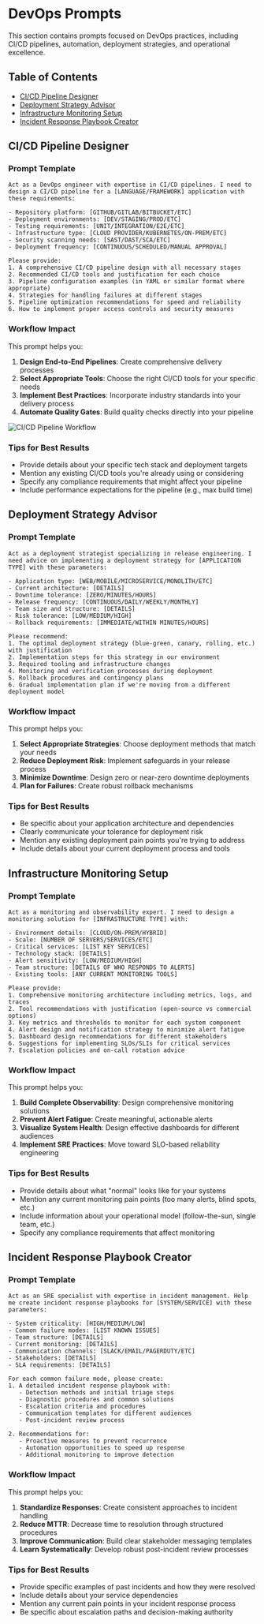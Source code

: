 # DevOps Prompts

This section contains prompts focused on DevOps practices, including CI/CD pipelines, automation, deployment strategies, and operational excellence.

## Table of Contents

- [CI/CD Pipeline Designer](#cicd-pipeline-designer)
- [Deployment Strategy Advisor](#deployment-strategy-advisor)
- [Infrastructure Monitoring Setup](#infrastructure-monitoring-setup)
- [Incident Response Playbook Creator](#incident-response-playbook-creator)

## CI/CD Pipeline Designer

### Prompt Template

```
Act as a DevOps engineer with expertise in CI/CD pipelines. I need to design a CI/CD pipeline for a [LANGUAGE/FRAMEWORK] application with these requirements:

- Repository platform: [GITHUB/GITLAB/BITBUCKET/ETC]
- Deployment environments: [DEV/STAGING/PROD/ETC]
- Testing requirements: [UNIT/INTEGRATION/E2E/ETC]
- Infrastructure type: [CLOUD PROVIDER/KUBERNETES/ON-PREM/ETC]
- Security scanning needs: [SAST/DAST/SCA/ETC]
- Deployment frequency: [CONTINUOUS/SCHEDULED/MANUAL APPROVAL]

Please provide:
1. A comprehensive CI/CD pipeline design with all necessary stages
2. Recommended CI/CD tools and justification for each choice
3. Pipeline configuration examples (in YAML or similar format where appropriate)
4. Strategies for handling failures at different stages
5. Pipeline optimization recommendations for speed and reliability
6. How to implement proper access controls and security measures
```

### Workflow Impact

This prompt helps you:

1. **Design End-to-End Pipelines**: Create comprehensive delivery processes
2. **Select Appropriate Tools**: Choose the right CI/CD tools for your specific needs
3. **Implement Best Practices**: Incorporate industry standards into your delivery process
4. **Automate Quality Gates**: Build quality checks directly into your pipeline

![CI/CD Pipeline Workflow](https://via.placeholder.com/800x400?text=CI/CD+Pipeline+Workflow+Diagram)

### Tips for Best Results

- Provide details about your specific tech stack and deployment targets
- Mention any existing CI/CD tools you're already using or considering
- Specify any compliance requirements that might affect your pipeline
- Include performance expectations for the pipeline (e.g., max build time)

## Deployment Strategy Advisor

### Prompt Template

```
Act as a deployment strategist specializing in release engineering. I need advice on implementing a deployment strategy for [APPLICATION TYPE] with these parameters:

- Application type: [WEB/MOBILE/MICROSERVICE/MONOLITH/ETC]
- Current architecture: [DETAILS]
- Downtime tolerance: [ZERO/MINUTES/HOURS]
- Release frequency: [CONTINUOUS/DAILY/WEEKLY/MONTHLY]
- Team size and structure: [DETAILS]
- Risk tolerance: [LOW/MEDIUM/HIGH]
- Rollback requirements: [IMMEDIATE/WITHIN MINUTES/HOURS]

Please recommend:
1. The optimal deployment strategy (blue-green, canary, rolling, etc.) with justification
2. Implementation steps for this strategy in our environment
3. Required tooling and infrastructure changes
4. Monitoring and verification processes during deployment
5. Rollback procedures and contingency plans
6. Gradual implementation plan if we're moving from a different deployment model
```

### Workflow Impact

This prompt helps you:

1. **Select Appropriate Strategies**: Choose deployment methods that match your needs
2. **Reduce Deployment Risk**: Implement safeguards in your release process
3. **Minimize Downtime**: Design zero or near-zero downtime deployments
4. **Plan for Failures**: Create robust rollback mechanisms

### Tips for Best Results

- Be specific about your application architecture and dependencies
- Clearly communicate your tolerance for deployment risk
- Mention any existing deployment pain points you're trying to address
- Include details about your current deployment process and tools

## Infrastructure Monitoring Setup

### Prompt Template

```
Act as a monitoring and observability expert. I need to design a monitoring solution for [INFRASTRUCTURE TYPE] with:

- Environment details: [CLOUD/ON-PREM/HYBRID]
- Scale: [NUMBER OF SERVERS/SERVICES/ETC]
- Critical services: [LIST KEY SERVICES]
- Technology stack: [DETAILS]
- Alert sensitivity: [LOW/MEDIUM/HIGH]
- Team structure: [DETAILS OF WHO RESPONDS TO ALERTS]
- Existing tools: [ANY CURRENT MONITORING TOOLS]

Please provide:
1. Comprehensive monitoring architecture including metrics, logs, and traces
2. Tool recommendations with justification (open-source vs commercial options)
3. Key metrics and thresholds to monitor for each system component
4. Alert design and notification strategy to minimize alert fatigue
5. Dashboard design recommendations for different stakeholders
6. Suggestions for implementing SLOs/SLIs for critical services
7. Escalation policies and on-call rotation advice
```

### Workflow Impact

This prompt helps you:

1. **Build Complete Observability**: Design comprehensive monitoring solutions
2. **Prevent Alert Fatigue**: Create meaningful, actionable alerts
3. **Visualize System Health**: Design effective dashboards for different audiences
4. **Implement SRE Practices**: Move toward SLO-based reliability engineering

### Tips for Best Results

- Provide details about what "normal" looks like for your systems
- Mention any current monitoring pain points (too many alerts, blind spots, etc.)
- Include information about your operational model (follow-the-sun, single team, etc.)
- Specify any compliance requirements that affect monitoring

## Incident Response Playbook Creator

### Prompt Template

```
Act as an SRE specialist with expertise in incident management. Help me create incident response playbooks for [SYSTEM/SERVICE] with these parameters:

- System criticality: [HIGH/MEDIUM/LOW]
- Common failure modes: [LIST KNOWN ISSUES]
- Team structure: [DETAILS]
- Current monitoring: [DETAILS]
- Communication channels: [SLACK/EMAIL/PAGERDUTY/ETC]
- Stakeholders: [DETAILS]
- SLA requirements: [DETAILS]

For each common failure mode, please create:
1. A detailed incident response playbook with:
   - Detection methods and initial triage steps
   - Diagnostic procedures and common solutions
   - Escalation criteria and procedures
   - Communication templates for different audiences
   - Post-incident review process

2. Recommendations for:
   - Proactive measures to prevent recurrence
   - Automation opportunities to speed up response
   - Additional monitoring to improve detection
```

### Workflow Impact

This prompt helps you:

1. **Standardize Responses**: Create consistent approaches to incident handling
2. **Reduce MTTR**: Decrease time to resolution through structured procedures
3. **Improve Communication**: Build clear stakeholder messaging templates
4. **Learn Systematically**: Develop robust post-incident review processes

### Tips for Best Results

- Provide specific examples of past incidents and how they were resolved
- Include details about your service dependencies
- Mention any current pain points in your incident response process
- Be specific about escalation paths and decision-making authority